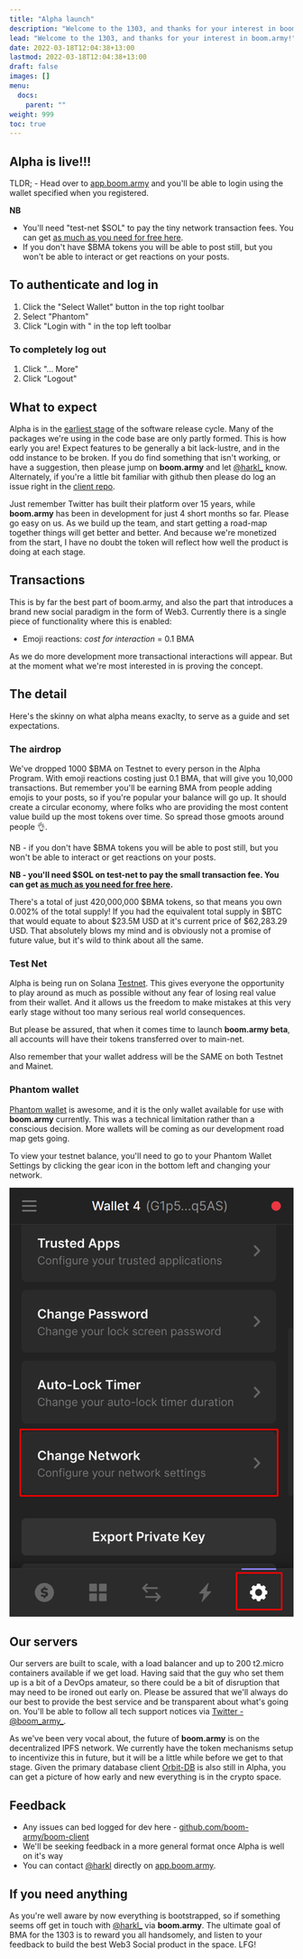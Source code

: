 ```yaml
---
title: "Alpha launch"
description: "Welcome to the 1303, and thanks for your interest in boom.army"
lead: "Welcome to the 1303, and thanks for your interest in boom.army!"
date: 2022-03-18T12:04:38+13:00
lastmod: 2022-03-18T12:04:38+13:00
draft: false
images: []
menu:
  docs:
    parent: ""
weight: 999
toc: true
---
```



## Alpha is live!!!

TLDR; - Head over to [app.boom.army](http://app.boom.army) and you'll be able to login using the wallet specified when you registered.

**NB**

- You'll need "test-net $SOL" to pay the tiny network transaction fees. You can get [as much as you need for free here](https://solfaucet.com).
- If you don't have $BMA tokens you will be able to post still, but you won't be able to interact or get reactions on your posts.

## To authenticate and log in

1. Click the "Select Wallet" button in the top right toolbar
2. Select "Phantom"
3. Click "Login with <hash>" in the top left toolbar

### To completely log out

1. Click "... More"
2. Click "Logout"
## What to expect

Alpha is in the [earliest stage](https://en.wikipedia.org/wiki/Software_release_life_cycle) of the software release cycle. Many of the packages we're using in the code base are only partly formed. This is how early you are! Expect features to be generally a bit lack-lustre, and in the odd instance to be broken. If you do find something that isn't working, or have a suggestion, then please jump on **boom.army** and let [@harkl\_](https://app.boom.army/harkl) know. Alternately, if you're a little bit familiar with github then please do log an issue right in the [client repo](https://github.com/boom-army/boom-client/issues).

Just remember Twitter has built their platform over 15 years, while **boom.army** has been in development for just 4 short months so far. Please go easy on us. As we build up the team, and start getting a road-map together things will get better and better. And because we're monetized from the start, I have no doubt the token will reflect how well the product is doing at each stage.

## Transactions

This is by far the best part of boom.army, and also the part that introduces a brand new social paradigm in the form of Web3. Currently there is a single piece of functionality where this is enabled:

- Emoji reactions: _cost for interaction_ = 0.1 BMA

As we do more development more transactional interactions will appear. But at the moment what we're most interested in is proving the concept.

## The detail

Here's the skinny on what alpha means exaclty, to serve as a guide and set expectations.

### The airdrop

We've dropped 1000 $BMA on Testnet to every person in the Alpha Program. With emoji reactions costing just 0.1 BMA, that will give you 10,000 transactions. But remember you'll be earning BMA from people adding emojis to your posts, so if you're popular your balance will go up. It should create a circular economy, where folks who are providing the most content value build up the most tokens over time. So spread those gmoots around people 👌.

NB - if you don't have $BMA tokens you will be able to post still, but you won't be able to interact or get reactions on your posts.

**NB - you'll need $SOL on test-net to pay the small transaction fee. You can get [as much as you need for free here](https://solfaucet.com).**

There's a total of just 420,000,000 $BMA tokens, so that means you own 0.002% of the total supply! If you had the equivalent total supply in $BTC that would equate to about $23.5M USD at it's current price of $62,283.29 USD. That absolutely blows my mind and is obviously not a promise of future value, but it's wild to think about all the same.

### Test Net

Alpha is being run on Solana [Testnet](https://explorer.solana.com/?cluster=testnet). This gives everyone the opportunity to play around as much as possible without any fear of losing real value from their wallet. And it allows us the freedom to make mistakes at this very early stage without too many serious real world consequences.

But please be assured, that when it comes time to launch **boom.army beta**, all accounts will have their tokens transferred over to main-net.

Also remember that your wallet address will be the SAME on both Testnet and Mainet.

### Phantom wallet

[Phantom wallet](https://phantom.app) is awesome, and it is the only wallet available for use with **boom.army** currently. This was a technical limitation rather than a conscious decision. More wallets will be coming as our development road map gets going.

To view your testnet balance, you'll need to go to your Phantom Wallet Settings by clicking the gear icon in the bottom left and changing your network.

![Phantom Wallet Settings](phantom-testnet.png)

## Our servers

Our servers are built to scale, with a load balancer and up to 200 t2.micro containers available if we get load. Having said that the guy who set them up is a bit of a DevOps amateur, so there could be a bit of disruption that may need to be ironed out early on. Please be assured that we'll always do our best to provide the best service and be transparent about what's going on. You'll be able to follow all tech support notices via [Twitter - @boom_army_](https://twitter.com/boom_army_).

As we've been very vocal about, the future of **boom.army** is on the decentralized IPFS network. We currently have the token mechanisms setup to incentivize this in future, but it will be a little while before we get to that stage. Given the primary database client [Orbit-DB](https://orbitdb.org) is also still in Alpha, you can get a picture of how early and new everything is in the crypto space.

## Feedback

- Any issues can bed logged for dev here - [github.com/boom-army/boom-client](https://github.com/boom-army/boom-client/issues)
- We'll be seeking feedback in a more general format once Alpha is well on it's way
- You can contact [@harkl](https://app.boom.army/harkl) directly on [app.boom.army](http://app.boom.army).

## If you need anything

As you're well aware by now everything is bootstrapped, so if something seems off get in touch with [@harkl\_](https://app.boom.army/harkl) via **boom.army**. The ultimate goal of BMA for the 1303 is to reward you all handsomely, and listen to your feedback to build the best Web3 Social product in the space. LFG!
